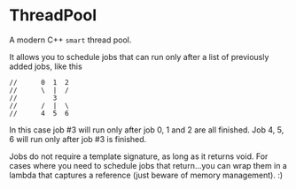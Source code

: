# ThreadPool
A modern C++ `smart` thread pool.

It allows you to schedule jobs that can run only after a list of previously added jobs, like this

    //      0  1  2
    //      \  |  /
    //         3
    //      /  |  \
    //      4  5  6
    
In this case job #3 will run only after job 0, 1 and 2 are all finished.
Job 4, 5, 6 will run only after job #3 is finished.

Jobs do not require a template signature, as long as it returns void.
For cases where you need to schedule jobs that return...you can wrap them in a lambda that captures a reference (just beware of memory management). :)
